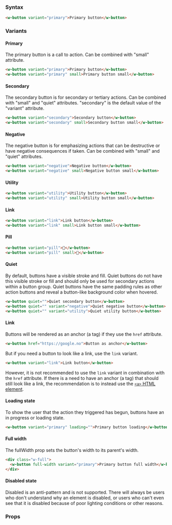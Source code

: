 ### Syntax

```html
<w-button variant="primary">Primary button</w-button>
```

### Variants

#### Primary
The primary button is a call to action. Can be combined with "small" attribute.

```html
<w-button variant="primary">Primary button</w-button>
<w-button variant="primary" small>Primary button small</w-button>
```

#### Secondary
The secondary button is for secondary or tertiary actions. Can be combined with "small" and "quiet" attributes. "secondary" is the default value of the "variant" attribute.

```html
<w-button variant="secondary">Secondary button</w-button>
<w-button variant="secondary" small>Secondary button small</w-button>
```

#### Negative
The negative button is for emphasizing actions that can be destructive or have negative consequences if taken. Can be combined with "small" and "quiet" attributes.

```html
<w-button variant="negative">Negative button</w-button>
<w-button variant="negative" small>Negative button small</w-button>
```

#### Utility

```html
<w-button variant="utility">Utility button</w-button>
<w-button variant="utility" small>Utility button small</w-button>
```

#### Link

```html
<w-button variant="link">Link button</w-button>
<w-button variant="link" small>Link button small</w-button>
```

#### Pill

```html
<w-button variant="pill">💙</w-button>
<w-button variant="pill" small>💙</w-button>
```

#### Quiet
By default, buttons have a visible stroke and fill. Quiet buttons do not have this visible stroke or fill and should only be used for secondary actions within a button group. Quiet buttons have the same padding rules as other action buttons and reveal a button-like background color when hovered.
```html
<w-button quiet="">Quiet secondary button</w-button>
<w-button quiet="" variant="negative">Quiet negative button</w-button>
<w-button quiet="" variant="utility">Quiet utility button</w-button>
```

#### Link
Buttons will be rendered as an anchor (a tag) if they use the `href` attribute.
```html
<w-button href="https://google.no">Button as anchor</w-button>
```

But if you need a button to look like a link, use the `link` variant.

```html
<w-button variant="link">Link button</w-button>
```
However, it is not recommended to use the `link` variant in combination with the `href` attribute. 
If there is a need to have an anchor (a tag) that should still look like a link, the recommendation is to instead use the <a href="https://developer.mozilla.org/en-US/docs/Web/HTML/Element/a" target="_blank" rel="noopener">`<a>` HTML element</a>. 

#### Loading state
To show the user that the action they triggered has begun, buttons have an in progress or loading state.
```html
<w-button variant="primary" loading="">Primary button loading</w-button>
```
#### Full width

The fullWidth prop sets the button's width to its parent's width. 
```html
<div class="w-full">
  <w-button full-width variant="primary">Primary button full width</w-button>
</div>
```

#### Disabled state

Disabled is an anti-pattern and is not supported.
There will always be users who don't understand why an element is disabled, or users who can't even see that it is disabled because of poor lighting conditions or other reasons.

### Props

<api-table type=elements component="Button" />
